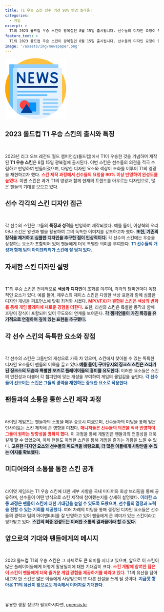 ```yaml
---
title: T1 우승 스킨 선수 의견 90% 반영 놀라움!
categories:
  - 게임
excerpt: >
  T1의 2023 롤드컵 우승 스킨이 광복절인 8월 15일 출시됩니다. 선수들의 디자인 요청이 90% 반영된 이번 스킨은 전통과 현대를 담아낸 독특한 매력을 지니고 있어 팬들의 기대를 모으고 있습니다!
feature_text: >
  T1의 2023 롤드컵 우승 스킨이 광복절인 8월 15일 출시됩니다. 선수들의 디자인 요청이 90% 반영된 이번 스킨은 전통과 현대를 담아낸 독특한 매력을 지니고 있어 팬들의 기대를 모으고 있습니다!
image: '/assets/img/newspaper.png'
---
```


<p><img src="/assets/img/newspaper.png" alt="kimp 속보" /></p>

<h2 data-ke-size="size26">2023 롤드컵 T1 우승 스킨의 출시와 특징</h2>

<p data-ke-size="size16">&nbsp;</p>

<p>2023년 리그 오브 레전드 월드 챔피언십(롤드컵)에서 T1이 우승한 것을 기념하여 제작된 <strong>T1 우승 스킨</strong>은 8월 15일 광복절에 출시된다. 이번 스킨은 선수들의 의견을 적극 수렴하고 반영하여 만들어졌으며, 다양한 디자인 요소와 색상이 조화를 이루어 T1의 영광을 재현하고자 했다. <b><span style="color: #ee2323;">스킨 제작 과정에서 선수들의 요청을 90% 이상 반영하여 완성도를 높였다.</span></b> 이번 스킨은 과거 T1의 영광과 함께 현재의 트렌드를 아우르는 디자인으로, 많은 팬들의 기대를 모으고 있다.</p>

<h2 data-ke-size="size26">선수 각각의 스킨 디자인 접근</h2>

<p data-ke-size="size16">&nbsp;</p>

<p>각 선수의 스킨은 그들의 <strong>특징과 성격</strong>을 반영하여 제작되었다. 예를 들어, 이상혁의 오리아나 스킨은 왕관과 별을 활용하여 그의 독특한 이미지를 강조하고자 했다. <b><span style="background-color: #21538527;">또한, 기존의 장식을 제거하고 심플한 디자인을 추구한 점이 인상적이다.</span></b> 각 선수의 스킨에는 우승을 상징하는 요소가 포함되어 있어 팬들에게 더욱 특별한 의미를 부여한다. <b><span style="color: #1a5490;">T1 선수들의 개성과 함께 팀의 아이덴티티가 스킨에 잘 담겨 있다.</span></b></p>

<h2 data-ke-size="size26">자세한 스킨 디자인 설명</h2>

<p data-ke-size="size16">&nbsp;</p>

<p>T1의 우승 스킨은 전체적으로 <strong>색상과 디자인</strong>이 조화를 이루며, 각각의 챔피언마다 독창적인 요소가 있다. 예를 들어, 제우스의 제이스 스킨은 다양한 색상 표현과 함께 심플한 디자인 개념을 퍼포먼스에 맞춰 최적화 시켰다. <b><span style="color: #ee2323;">MP(VFX)가 결합된 스킨은 색상의 변화를 통해 게임 플레이에 새로운 경험을 더한다.</span></b> 또한, 리신의 스킨은 특별한 동작과 함께 호랑이 장식이 포함되어 있어 무도와의 연계를 보여준다. <b><span style="background-color: #21538527;">각 챔피언들이 가진 특징을 유기적으로 연결하여 깊이 있는 표현을 추구했다.</span></b></p>

<h2 data-ke-size="size26">각 선수 스킨의 독특한 요소와 장점</h2>

<p data-ke-size="size16">&nbsp;</p>

<p>각 선수의 스킨은 그들만의 개성으로 가득 차 있으며, 스킨에서 찾아볼 수 있는 독특한 디자인 요소들이 팬들의 이목을 끌고 있다.<b><span style="background-color: #21538527;">예를 들어, 구마유시의 징크스 스킨은 스타가 된 징크스의 모습과 특별한 포즈로 플레이어들의 흥미를 유도한다.</span></b> 이러한 요소들은 스킨의 안전성과 더불어 각 챔피언에 맞는 개성을 부여하여 게임의 몰입감을 높인다. <b><span style="color: #1a5490;">각 선수들이 선보이는 스킨은 그들의 경력을 재현하는 중요한 요소로 작용한다.</span></b></p>

<h2 data-ke-size="size26">팬들과의 소통을 통한 스킨 제작 과정</h2>

<p data-ke-size="size16">&nbsp;</p>

<p>라이엇 게임즈는 팬들과의 소통을 매우 중요시 여겼으며, 선수들과의 미팅을 통해 얻은 인사이트는 스킨 제작에 큰 영향을 미쳤다. <b><span style="color: #ee2323;">매니저들은 선수들의 의견을 적극 반영하여 그들이 원하는 방향성을 명확히 했다.</span></b> 이 과정을 통해 개발진은 팬들과의 연결성을 더욱 깊게 할 수 있었으며, 이제 팬들도 이러한 스킨을 통해 게임을 즐기는 기쁨을 느낄 수 있다. <b><span style="background-color: #21538527;">고유한 디자인 요소와 선수들의 피드백을 바탕으로, 더 많은 이들에게 사랑받을 수 있는 여지를 확보했다.</span></b></p>

<h2 data-ke-size="size26">미디어와의 소통을 통한 스킨 공개</h2>

<p data-ke-size="size16">&nbsp;</p>

<p>라이엇 게임즈는 T1 우승 스킨에 대한 세부 사항을 국내 미디어와 화상 브리핑을 통해 공유하며, 선수들이 어떤 방식으로 스킨 제작에 참여했는지를 상세히 설명했다. <b><span style="color: #1a5490;">이러한 소통 과정은 팬들이 스킨에 대한 기대감을 높일 수 있도록 도왔으며, 선수들의 열정과 노력을 전할 수 있는 기회를 제공했다.</span></b> 여러 차례의 미팅을 통해 결정된 디자인 요소들은 선수들의 경력과 팀의 아이덴티티를 잘 반영하고 있어 팬들에게 큰 의미가 있는 스킨이라고 평가받고 있다. <b><span style="background-color: #21538527;">스킨의 최종 완성도는 이러한 소통의 결과물이라 할 수 있다.</span></b></p>

<h2 data-ke-size="size26">앞으로의 기대와 팬들에게의 메시지</h2>

<p data-ke-size="size16">&nbsp;</p>

<p>2023 롤드컵 T1의 우승 스킨은 그 자체로도 큰 의미를 지니고 있으며, 앞으로 이 스킨이 많은 플레이어들에게 어떻게 활용될지에 대한 기대감이 크다. <b><span style="color: #ee2323;">스킨 개발에 참여한 팀은 이 스킨이 팬들에게 더욱 즐거운 게임 경험을 제공하기를 바라고 있다.</span></b> T1의 유산을 담아내고자 한 스킨은 많은 이들에게 사랑받으며 또 다른 전설을 쓰게 될 것이다. <b><span style="color: #1a5490;">지금껏 쌓아온 T1의 유산이 앞으로도 계속해서 이어지길 기대한다.</span></b></p>

<p data-ke-size="size16">&nbsp;</p>
유용한 생활 정보가 필요하시다면, <a href="https://opensis.kr" rel="dofollow">opensis.kr</a>


